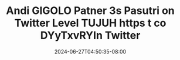 --- 
title: "Andi GIGOLO Patner 3s Pasutri on Twitter Level TUJUH https t co DYyTxvRYIn   Twitter"
description: "nonton  video bokep Andi GIGOLO Patner 3s Pasutri on Twitter Level TUJUH https t co DYyTxvRYIn   Twitter   durasi panjang  "
date: 2024-06-27T04:50:35-08:00
file_code: "59onr0ba3aic"
draft: false
cover: "gaeaxo3w0utn5all.jpg"
tags: ["Andi", "GIGOLO", "Patner", "Pasutri", "Twitter", "Level", "TUJUH", "https", "DYyTxvRYIn", "Twitter", "bokep-indo", "bokep-viral", "bokep-ig"]
length: 124
fld_id: "1483137"
foldername: "Andi gigolo1 telegram"
categories: ["Andi gigolo1 telegram"]
views: 0
---